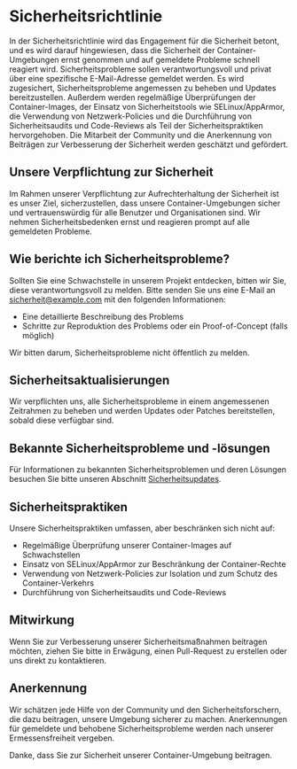 # Sicherheitsrichtlinie

In der Sicherheitsrichtlinie wird das Engagement für die Sicherheit betont, 
und es wird darauf hingewiesen, dass die Sicherheit der Container-Umgebungen 
ernst genommen und auf gemeldete Probleme schnell reagiert wird. 
Sicherheitsprobleme sollen verantwortungsvoll und privat über eine spezifische E-Mail-Adresse gemeldet werden. 
Es wird zugesichert, Sicherheitsprobleme angemessen zu beheben und Updates bereitzustellen. 
Außerdem werden regelmäßige Überprüfungen der Container-Images, der Einsatz von Sicherheitstools wie SELinux/AppArmor, 
die Verwendung von Netzwerk-Policies und die Durchführung von Sicherheitsaudits und Code-Reviews als Teil der Sicherheitspraktiken hervorgehoben. 
Die Mitarbeit der Community und die Anerkennung von Beiträgen zur Verbesserung der Sicherheit werden geschätzt und gefördert.

## Unsere Verpflichtung zur Sicherheit

Im Rahmen unserer Verpflichtung zur Aufrechterhaltung der Sicherheit ist es unser Ziel, sicherzustellen, dass unsere Container-Umgebungen sicher und vertrauenswürdig für alle Benutzer und Organisationen sind. Wir nehmen Sicherheitsbedenken ernst und reagieren prompt auf alle gemeldeten Probleme.

## Wie berichte ich Sicherheitsprobleme?

Sollten Sie eine Schwachstelle in unserem Projekt entdecken, bitten wir Sie, diese verantwortungsvoll zu melden. Bitte senden Sie uns eine E-Mail an [sicherheit@example.com](mailto:sicherheit@example.com) mit den folgenden Informationen:

- Eine detaillierte Beschreibung des Problems
- Schritte zur Reproduktion des Problems oder ein Proof-of-Concept (falls möglich)

Wir bitten darum, Sicherheitsprobleme nicht öffentlich zu melden.

## Sicherheitsaktualisierungen

Wir verpflichten uns, alle Sicherheitsprobleme in einem angemessenen Zeitrahmen zu beheben und werden Updates oder Patches bereitstellen, sobald diese verfügbar sind.

## Bekannte Sicherheitsprobleme und -lösungen

Für Informationen zu bekannten Sicherheitsproblemen und deren Lösungen besuchen Sie bitte unseren Abschnitt [Sicherheitsupdates](/sicherheitsupdates).

## Sicherheitspraktiken

Unsere Sicherheitspraktiken umfassen, aber beschränken sich nicht auf:

- Regelmäßige Überprüfung unserer Container-Images auf Schwachstellen
- Einsatz von SELinux/AppArmor zur Beschränkung der Container-Rechte
- Verwendung von Netzwerk-Policies zur Isolation und zum Schutz des Container-Verkehrs
- Durchführung von Sicherheitsaudits und Code-Reviews

## Mitwirkung

Wenn Sie zur Verbesserung unserer Sicherheitsmaßnahmen beitragen möchten, ziehen Sie bitte in Erwägung, einen Pull-Request zu erstellen oder uns direkt zu kontaktieren.

## Anerkennung

Wir schätzen jede Hilfe von der Community und den Sicherheitsforschern, die dazu beitragen, unsere Umgebung sicherer zu machen. Anerkennungen für gemeldete und behobene Sicherheitsprobleme werden nach unserer Ermessensfreiheit vergeben.

Danke, dass Sie zur Sicherheit unserer Container-Umgebung beitragen.
